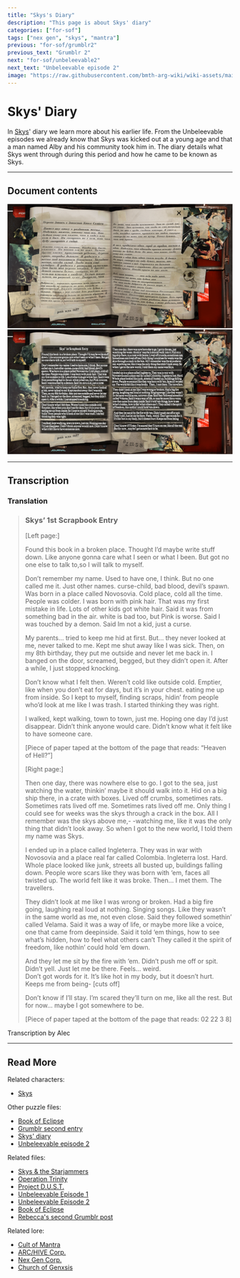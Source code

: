 ```yaml
---
title: "Skys's Diary"
description: "This page is about Skys' diary"
categories: ["for-sof"]
tags: ["nex gen", "skys", "mantra"]
previous: "for-sof/grumblr2"
previous_text: "Grumblr 2"
next: "for-sof/unbeleevable2"
next_text: "Unbeleevable episode 2"
image: "https://raw.githubusercontent.com/bmth-arg-wiki/wiki-assets/main/files/skys-diary/diary-300x300.png"
---
```


# Skys' Diary

In [Skys](../characters/skys)' diary we learn more about his earlier life. From the Unbeleevable episodes we already 
know that Skys was kicked out at a young age and that a man named Alby and his community took him in. The diary 
details what Skys went through during this period and how he came to be known as Skys.

***

## Document contents

![Skys diary (original)](https://raw.githubusercontent.com/bmth-arg-wiki/wiki-assets/main/files/skys-diary/skysdiary1.png)
![Skys diary (English translation)](https://raw.githubusercontent.com/bmth-arg-wiki/wiki-assets/main/files/skys-diary/skysdiary2.png)

***

## Transcription

### Translation

> ### Skys’ 1st Scrapbook Entry
> 
> 
> [Left page:]
>
> 
> Found this book in a broken place. Thought I’d maybe write stuff down. Like anyone gonna care what I seen or what 
> I been. But got no one else to talk to,so I will talk to myself.
>
> 
> Don’t remember my name. Used to have one, I think. But no one called me it. Just other names. curse-child, bad blood, 
> devil’s spawn. Was born in a place called Novosovia. Cold place, cold all the time. People was colder. I was born with 
> pink hair. That was my first mistake in life. Lots of other kids got white hair. Said it was from something bad in the air. 
> white is bad too, but Pink is worse. Said I was touched by a demon. Said Im not a kid, just a curse.
>
> 
> My parents… tried to keep me hid at first. But… they never looked at me, never talked to me. Kept me shut away like 
> I was sick. Then, on my 8th birthday, they put me outside and never let me back in. I banged on the door, screamed, begged, 
> but they didn’t open it. After a while, I just stopped knocking.
> 
>
> Don’t know what I felt then. Weren’t cold like outside cold. Emptier, like when you don’t eat for days, but it’s in 
> your chest. eating me up from inside. So I kept to myself, finding scraps, hidin’ from people who’d look at me like 
> I was trash. I started thinking they was right.
>
> 
> I walked, kept walking, town to town, just me. Hoping one day I’d just disappear. Didn’t think anyone would care. 
> Didn’t know what it felt like to have someone care.
>
> 
> [Piece of paper taped at the bottom of the page that reads: “Heaven of Hell?”]
>
>
> [Right page:]
>
>
> Then one day, there was nowhere else to go. I got to the sea, just watching the water, thinkin’ maybe it should walk 
> into it. Hid on a big ship there, in a crate with boxes. Lived off crumbs, sometimes rats. Sometimes rats lived off me. 
> Sometimes rats lived off me. Only thing I could see for weeks was the skys through a crack in the box. All I remember 
> was the skys above me,-
> -watching me, like it was the only thing that didn’t look away. So when I got to the new world, I told them my name was Skys.
>
> 
> I ended up in a place called Ingleterra. They was in war with Novosovia and a place real far called Colombia. 
> Ingleterra lost. Hard. Whole place looked like junk, streets all busted up, buildings falling down. 
> People wore scars like they was born with ‘em, faces all twisted up. The world felt like it was broke. 
> Then… I met them. The travellers.
>
> 
> They didn’t look at me like I was wrong or broken. Had a big fire going, laughing real loud at nothing. Singing songs. 
> Like they wasn’t in the same world as me, not even close. Said they followed somethin’ called Velama. 
> Said it was a way of life, or maybe more like a voice, one that came from deepinside. Said it told ‘em things, 
> how to see what’s hidden, how to feel what others can’t They called it the spirit of freedom, 
> like nothin’ could hold ‘em down.
>
>
> And they let me sit by the fire with ‘em. Didn’t push me off or spit. Didn’t yell. Just let me be there. Feels… weird.  
> Don’t got words for it. It’s like hot in my body, but it doesn’t hurt. Keeps me from being- [cuts off]
>
>
> Don’t know if I’ll stay. I’m scared they’ll turn on me, like all the rest. But for now… maybe I got somewhere to be.
>
> >
> [Piece of paper taped at the bottom of the page that reads: 02 22 3 8]

Transcription by Alec

***

## Read More

Related characters:

- [Skys](../characters/skys)

Other puzzle files:

- [Book of Eclipse](book-of-eclipse)
- [Grumblr second entry](grumblr2)
- [Skys' diary](skys-diary)
- [Unbeleevable episode 2](unbeleevable2)

Related files:

- [Skys & the Starjammers](skystarjammers)
- [Operation Trinity](trinity_document)
- [Project D.U.S.T.](project_dust)
- [Unbeleevable Episode 1](unbeleevable)
- [Unbeleevable Episode 2](unbeleevable2)
- [Book of Eclipse](book-of-eclipse)
- [Rebecca's second Grumblr post](grumblr2)

Related lore:

- [Cult of Mantra](../lore/mantra)
- [ARC/HIVE Corp.](../lore/archive)
- [Nex Gen Corp.](../lore/nex-gen-corporation)
- [Church of Genxsis](../lore/church)